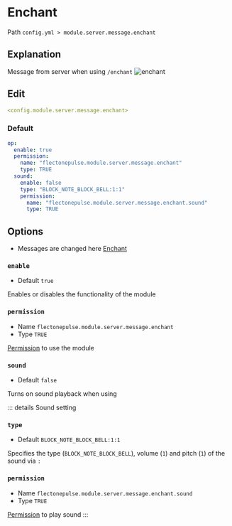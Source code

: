 # Enchant
Path `config.yml > module.server.message.enchant`

## Explanation
Message from server when using `/enchant`
![enchant](/enchant.png)

## Edit
```yaml
<config.module.server.message.enchant>
```

### Default
```yaml
op:
  enable: true
  permission:
    name: "flectonepulse.module.server.message.enchant"
    type: TRUE
  sound:
    enable: false
    type: "BLOCK_NOTE_BLOCK_BELL:1:1"
    permission:
      name: "flectonepulse.module.server.message.enchant.sound"
      type: TRUE
```

## Options

- Messages are changed here [Enchant](/en/messages/en_us/module/server/message/enchant/)

### `enable`
- Default `true`

Enables or disables the functionality of the module

### `permission`
- Name `flectonepulse.module.server.message.enchant`
- Type `TRUE`

[Permission](/en/config/module/#explanation) to use the module

### `sound`
- Default `false`

Turns on sound playback when using

::: details Sound setting

### `type`

- Default `BLOCK_NOTE_BLOCK_BELL:1:1`

Specifies the type (`BLOCK_NOTE_BLOCK_BELL`), volume (`1`) and pitch (`1`) of the sound via `:`

### `permission`

- Name `flectonepulse.module.server.message.enchant.sound`
- Type `TRUE`

[Permission](/en/config/module/#explanation) to play sound
:::

